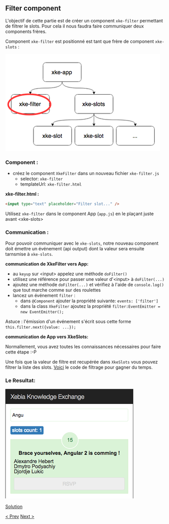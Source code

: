 ## Filter component

L'objectif de cette partie est de créer un component `xke-filter` permettant de filtrer le slots. 
Pour cela il nous faudra faire communiquer deux components frères.

Component `xke-filter` est positionné est tant que frère de component `xke-slots` :

![Components Tree](img/components-tree-filter.png)


### Component : 

- créez le component `XkeFilter` dans un nouveau fichier `xke-filter.js`
  - selector: `xke-filter`
  - templateUrl: `xke-filter.html`
  
**xke-filter.html :**

```html
<input type="text" placeholder="Filter slot..." />
```

Utilisez `xke-filter` dans le component App (`app.js`) en le plaçant juste avant &lt;xke-slots&gt;


### Communication :

Pour pouvoir communiquer avec le `xke-slots`, notre nouveau component doit émettre un événement (api output) 
dont la valeur sera ensuite tarnsmise à `xke-slots`.

**communication de XkeFilter vers App:**

- au `keyup` sur &lt;input&gt; appelez une méthode `doFilter()`
- utilisez une référence pour passer une valeur d'&lt;input&gt; à `doFilter(...)`
- ajoutez une méthode `doFilter(...)` et vérifiez à l'aide de `console.log()` que tout marche comme sur des roulettes
- lancez un événement `filter` :
  - dans `@Component` ajouter la propriété suivante: `events: ['filter']`
  - dans la class `XkeFilter` ajoutez la propriété `filter:EventEmitter = new EventEmitter();`

Astuce : l'émission d'un événement s'écrit sous cette forme `this.filter.next({value: ...});`

**communication de App vers XkeSlots:**

Normallement, vous avez toutes les connaissances nécessaires pour faire cette étape :-P  

Une fois que la valeur de filtre est recupérée dans `XkeSlots` vous pouvez filtrer la liste des slots.
[Voici](5-filter-component-filter-function.md) le code de filtrage pour gagner du temps.


### Le Resultat:

![filter component resultat](img/filter-component-resultat.png)
  
[Solution](5-filter-component-solution.md)

[< Prev](4-slot-component.md) [Next >](6-fetch-data.md)
